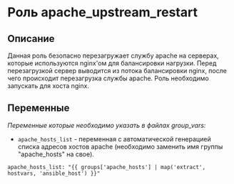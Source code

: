 # Роль apache_upstream_restart

## Описание

Данная роль безопасно перезагружает службу apache на серверах, которые используются nginx'ом для балансировки нагрузки. Перед перезагрузкой сервер выводится из потока балансировки nginx, после чего происходит перезагрузка службы apache.
Роль необходимо запускать для хоста nginx.

## Переменные

*Переменные которые необходимо указать в файлах group_vars:*

- `apache_hosts_list` - переменная с автоматической генерацией списка адресов хостов apache (необходимо заменить имя группы "apache_hosts" на свое).
```
apache_hosts_list: "{{ groups['apache_hosts'] | map('extract', hostvars, 'ansible_host') }}"
```

